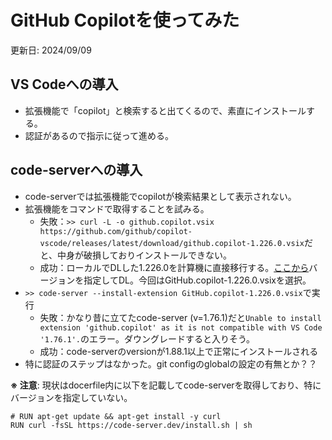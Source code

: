 # GitHub Copilotを使ってみた
更新日: 2024/09/09

## VS Codeへの導入
- 拡張機能で「copilot」と検索すると出てくるので、素直にインストールする。
- 認証があるので指示に従って進める。

## code-serverへの導入
- code-serverでは拡張機能でcopilotが検索結果として表示されない。
- 拡張機能をコマンドで取得することを試みる。
  - 失敗：```>> curl -L -o github.copilot.vsix https://github.com/github/copilot-vscode/releases/latest/download/github.copilot-1.226.0.vsix```だと、中身が破損しておりインストールできない。
  - 成功：ローカルでDLした1.226.0を計算機に直接移行する。[ここから](https://marketplace.visualstudio.com/items?itemName=GitHub.copilot)バージョンを指定してDL。今回はGitHub.copilot-1.226.0.vsixを選択。
- ```>> code-server --install-extension GitHub.copilot-1.226.0.vsix```で実行
  - 失敗：かなり昔に立てたcode-server (v=1.76.1)だと```Unable to install extension 'github.copilot' as it is not compatible with VS Code '1.76.1'.```のエラー。ダウングレードすると入りそう。
  - 成功：code-serverのversionが1.88.1以上で正常にインストールされる
- 特に認証のステップはなかった。git configのglobalの設定の有無とか？？

**※ 注意**: 現状はdocerfile内に以下を記載してcode-serverを取得しており、特にバージョンを指定していない。
```
# RUN apt-get update && apt-get install -y curl
RUN curl -fsSL https://code-server.dev/install.sh | sh
```
